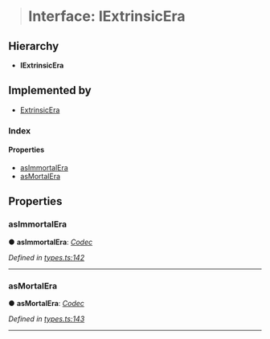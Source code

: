 > # Interface: IExtrinsicEra

## Hierarchy

* **IExtrinsicEra**

## Implemented by

* [ExtrinsicEra](../classes/_type_extrinsicera_.extrinsicera.md)

### Index

#### Properties

* [asImmortalEra](_types_.iextrinsicera.md#asimmortalera)
* [asMortalEra](_types_.iextrinsicera.md#asmortalera)

## Properties

###  asImmortalEra

● **asImmortalEra**: *[Codec](_types_.codec.md)*

*Defined in [types.ts:142](https://github.com/polkadot-js/api/blob/b517613/packages/types/src/types.ts#L142)*

___

###  asMortalEra

● **asMortalEra**: *[Codec](_types_.codec.md)*

*Defined in [types.ts:143](https://github.com/polkadot-js/api/blob/b517613/packages/types/src/types.ts#L143)*

___
